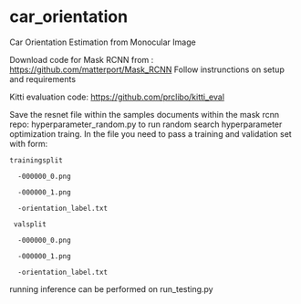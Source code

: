 # car_orientation
Car Orientation Estimation from Monocular Image 

Download code for Mask RCNN from : https://github.com/matterport/Mask_RCNN
  Follow instrunctions on setup and requirements

Kitti evaluation code:
  https://github.com/prclibo/kitti_eval
  
  
Save the resnet file within the samples documents within the mask rcnn repo:
hyperparameter_random.py to run random search hyperparameter optimization traing.
  In the file you need to pass a training and validation set with form:
    
    trainingsplit
    
      -000000_0.png
      
      -000000_1.png
      
      -orientation_label.txt
      
     valsplit
     
      -000000_0.png
      
      -000000_1.png
      
      -orientation_label.txt
      

running inference can be performed on run_testing.py
